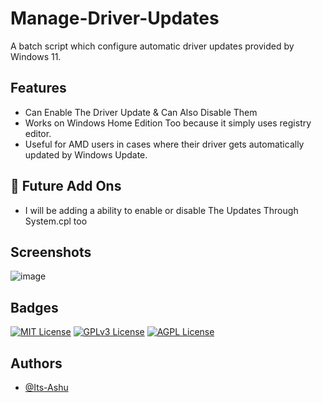 
# Manage-Driver-Updates

A batch script which configure automatic driver updates provided by Windows 11.

## Features
- Can Enable The Driver Update & Can Also Disable Them
- Works on Windows Home Edition Too because it simply uses registry editor.
- Useful for AMD users in cases where their driver gets automatically updated by Windows Update.


## 🚀 Future Add Ons
- I will be adding a ability to enable or disable The Updates Through System.cpl too

## Screenshots

![image](https://github.com/Its-Ashu/Manage-Driver-Updates-/assets/85825366/3723c88b-5e9d-4594-8664-2ef3e610ac66)


## Badges

[![MIT License](https://img.shields.io/badge/License-MIT-green.svg)](https://choosealicense.com/licenses/mit/)
[![GPLv3 License](https://img.shields.io/badge/License-GPL%20v3-yellow.svg)](https://opensource.org/licenses/)
[![AGPL License](https://img.shields.io/badge/license-AGPL-blue.svg)](http://www.gnu.org/licenses/agpl-3.0)


## Authors

- [@Its-Ashu](https://github.com/Its-Ashu)


